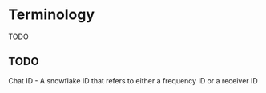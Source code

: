 # Terminology

TODO

## TODO

Chat ID - A snowflake ID that refers to either a frequency ID or a receiver ID
